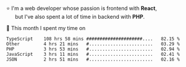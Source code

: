 ⭐ I'm a web developer whose passion is frontend with <b>React</b>,<br/>
&nbsp; &nbsp; &nbsp; but I've also spent a lot of time in backend with <b>PHP</b>.

📅 This month I spent my time on

<!--START_SECTION:waka-->

```text
TypeScript    108 hrs 58 mins #####################....   82.15 %
Other         4 hrs 21 mins   #........................   03.29 %
PHP           3 hrs 53 mins   #........................   02.94 %
JavaScript    3 hrs 11 mins   #........................   02.41 %
JSON          2 hrs 51 mins   #........................   02.16 %
```

<!--END_SECTION:waka-->
